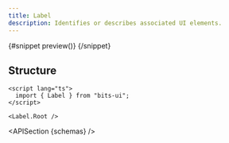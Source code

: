 ```yaml
---
title: Label
description: Identifies or describes associated UI elements.
---
```


<script>
	import { APISection, ComponentPreview, LabelDemo } from '$lib/components/index.js'
	let { schemas } = $props()
</script>

<ComponentPreview name="label-demo" componentName="Label">

{#snippet preview()}
<LabelDemo />
{/snippet}

</ComponentPreview>

## Structure

```svelte
<script lang="ts">
  import { Label } from "bits-ui";
</script>

<Label.Root />
```

<APISection {schemas} />
